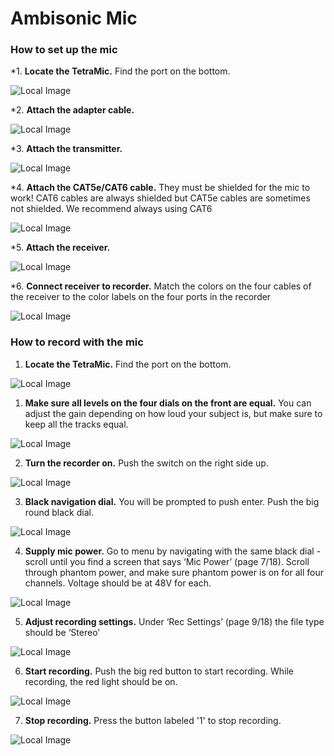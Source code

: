 # Ambisonic Mic

### How to set up the mic

*1. **Locate the TetraMic.** Find the port on the bottom.


![Local Image](./images/1-tetra-mic.png)

*2. **Attach the adapter cable.**


![Local Image](./images/2-adapter-cable.png)

*3. **Attach the transmitter.**


![Local Image](./images/3-transmitter.png)

*4. **Attach the CAT5e/CAT6 cable.** They must be shielded for the mic to work! CAT6 cables are always shielded but CAT5e cables are sometimes not shielded. We recommend always using CAT6


![Local Image](./images/4-cat6.png)

*5. **Attach the receiver.** 


![Local Image](./images/5-receiver.png)

*6. **Connect receiver to recorder.** Match the colors on the four cables of the receiver to the color labels on the four ports in the recorder


![Local Image](./images/6-final.png)

### How to record with the mic

1. **Locate the TetraMic.** Find the port on the bottom.


![Local Image](./images/1-tetra-mic.png)

1. **Make sure all levels on the four dials on the front are equal.** You can adjust the gain depending on how loud your subject is, but make sure to keep all the tracks equal.


![Local Image](./images/1-dials.png)

2. **Turn the recorder on.** Push the switch on the right side up.


![Local Image](./images/2-on-switch.png)

3. **Black navigation dial.** You will be prompted to push enter. Push the big round black dial.


![Local Image](./images/3-black-dial.png)

4. **Supply mic power.** Go to menu by navigating with the same black dial - scroll until you find a screen that says ‘Mic Power’ (page 7/18). Scroll through phantom power, and make sure phantom power is on for all four channels. Voltage should be at 48V for each. 


![Local Image](./images/4-mic-power.png)

5. **Adjust recording settings.** Under ‘Rec Settings’ (page 9/18) the file type should be ‘Stereo’


![Local Image](./images/5-recording-settings.png)

6. **Start recording.** Push the big red button to start recording. While recording, the red light should be on.


![Local Image](./images/6-start-recording.png)

7. **Stop recording.** Press the button labeled '1' to stop recording.


![Local Image](./images/7-stop-recording.png)